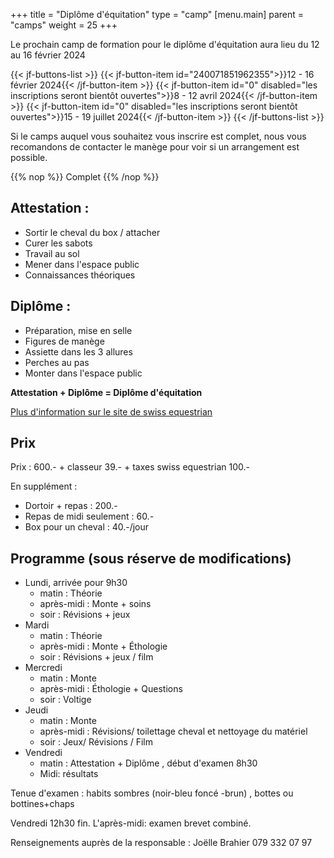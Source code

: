 +++
title = "Diplôme d'équitation"
type = "camp"
[menu.main]
  parent = "camps"
  weight = 25
+++

Le prochain camp de formation pour le diplôme d'équitation aura lieu
du 12 au 16 février 2024

{{< jf-buttons-list >}}
{{< jf-button-item id="240071851962355">}}12 - 16 février 2024{{< /jf-button-item >}}
{{< jf-button-item id="0" disabled="les inscriptions seront bientôt ouvertes">}}8 - 12 avril 2024{{< /jf-button-item >}}
{{< jf-button-item id="0" disabled="les inscriptions seront bientôt ouvertes">}}15 - 19 juillet 2024{{< /jf-button-item >}}
{{< /jf-buttons-list >}}

Si le camps auquel vous souhaitez vous inscrire est complet, nous vous recomandons
de contacter le manège pour voir si un arrangement est possible.

{{% nop %}}
<span class="button primary disabled">Complet</span>
{{% /nop %}}
## Attestation :
- Sortir le cheval du box / attacher
- Curer les sabots
- Travail au sol
- Mener dans l'espace public
- Connaissances théoriques


## Diplôme :
- Préparation, mise en selle
- Figures de manège
- Assiette dans les 3 allures
- Perches au pas
- Monter dans l'espace public

**Attestation + Diplôme = Diplôme d'équitation**

[Plus d'information sur le site de swiss equestrian](https://www.swiss-equestrian.ch/fr/Formation/Formation-de-base.html)

## Prix

Prix : 600.- + classeur 39.- + taxes swiss equestrian 100.-

En supplément :
- Dortoir + repas : 200.-
- Repas de midi seulement : 60.-
- Box pour un cheval : 40.-/jour


## Programme (sous réserve de modifications)
- Lundi, arrivée pour 9h30
  - matin : Théorie
  - après-midi : Monte + soins
  - soir : Révisions + jeux
- Mardi
  - matin : Théorie
  - après-midi : Monte + Éthologie
  - soir : Révisions + jeux / film
- Mercredi
  - matin : Monte
  - après-midi : Éthologie + Questions
  - soir : Voltige
- Jeudi
  - matin : Monte
  - après-midi : Révisions/ toilettage cheval et nettoyage du matériel
  - soir : Jeux/ Révisions / Film
- Vendredi
  - matin : Attestation + Diplôme , début d'examen 8h30
  - Midi: résultats

Tenue d'examen : habits sombres (noir-bleu foncé -brun) , bottes ou bottines+chaps

Vendredi 12h30 fin. L'après-midi: examen brevet combiné.

Renseignements auprès de la responsable : Joëlle Brahier 079 332 07 97
